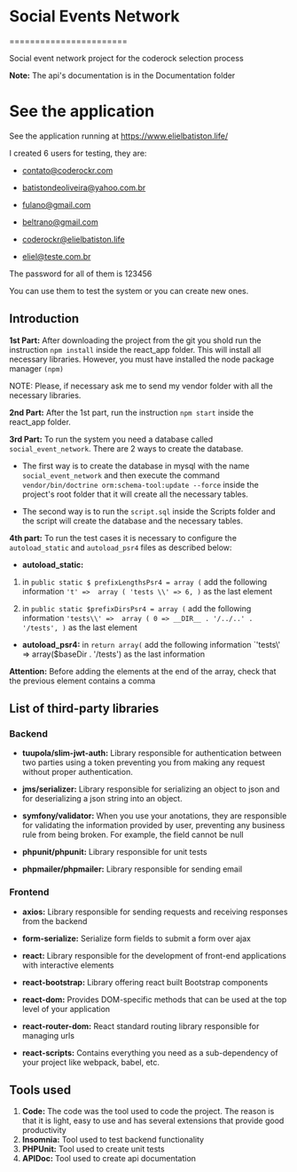 # Social Events Network
=======================

Social event network project for the coderock selection process

**Note:** The api's documentation is in the Documentation folder

See the application
===================

See the application running at https://www.elielbatiston.life/

I created 6 users for testing, they are:

- contato@coderockr.com

- batistondeoliveira@yahoo.com.br

- fulano@gmail.com

- beltrano@gmail.com

- coderockr@elielbatiston.life

- eliel@teste.com.br

The password for all of them is 123456

You can use them to test the system or you can create new ones.

Introduction
------------

**1st Part:** After downloading the project from the git you shold run the instruction `npm install` inside the react_app folder.
This will install all necessary libraries. However, you must have installed the node package manager `(npm)`

NOTE: Please, if necessary ask me to send my vendor folder with all the necessary libraries.

**2nd Part:** After the 1st part, run the instruction `npm start` inside the react_app folder.

**3rd Part:** To run the system you need a database called `social_event_network`. There are 2 ways to create the database.

- The first way is to create the database in mysql with the name `social_event_network` and then execute the command `vendor/bin/doctrine orm:schema-tool:update --force` inside the project's root folder that it will create all the necessary tables.

- The second way is to run the `script.sql` inside the Scripts folder and the script will create the database and the necessary tables.

**4th part:** To run the test cases it is necessary to configure the `autoload_static` and `autoload_psr4` files as described below:

- **autoload_static:** 
1. in `public static $ prefixLengthsPsr4 = array (` add the following information 
        `'t' => 
        array (
            'tests \\' => 6,
        )` as the last element
        
2. in `public static $prefixDirsPsr4 = array (` add the following information 
        `'tests\\' => 
        array (
            0 => __DIR__ . '/../..' . '/tests',
        )` as the last element

- **autoload_psr4:** in `return array(` add the following information 
        `'tests\\' => array($baseDir . '/tests') as the last information

**Attention:** Before adding the elements at the end of the array, check that the previous element contains a comma

List of third-party libraries
-----------------------------

### Backend

- **tuupola/slim-jwt-auth:** Library responsible for authentication between two parties using a token preventing you from making any request without proper authentication.

- **jms/serializer:** Library responsible for serializing an object to json and for deserializing a json string into an object.

- **symfony/validator:** When you use your anotations, they are responsible for validating the information provided by user, preventing any business rule from being broken. For example, the field cannot be null

- **phpunit/phpunit:** Library responsible for unit tests

- **phpmailer/phpmailer:** Library responsible for sending email

### Frontend

- **axios:** Library responsible for sending requests and receiving responses from the backend

- **form-serialize:** Serialize form fields to submit a form over ajax

- **react:** Library responsible for the development of front-end applications with interactive elements

- **react-bootstrap:** Library offering react built Bootstrap components

- **react-dom:** Provides DOM-specific methods that can be used at the top level of your application

- **react-router-dom:** React standard routing library responsible for managing urls

- **react-scripts:** Contains everything you need as a sub-dependency of your project like webpack, babel, etc.

Tools used
----------

1. __Code:__ The code was the tool used to code the project. The reason is that it is light, easy to use and has several extensions that provide good productivity
2. __Insomnia:__ Tool used to test backend functionality
3. __PHPUnit:__ Tool used to create unit tests
4. __APIDoc:__ Tool used to create api documentation
